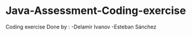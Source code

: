 # Java-Assessment-Coding-exercise
Coding exercise
Done by : 
          -Delamir Ivanov 
          -Esteban Sánchez 
